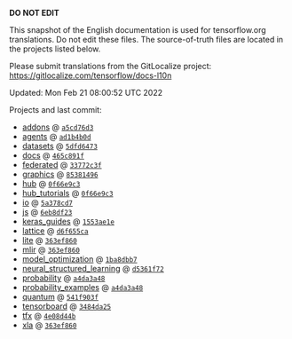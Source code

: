 __DO NOT EDIT__

This snapshot of the English documentation is used for tensorflow.org
translations. Do not edit these files. The source-of-truth files are located in
the projects listed below.

Please submit translations from the GitLocalize project: https://gitlocalize.com/tensorflow/docs-l10n

Updated: Mon Feb 21 08:00:52 UTC 2022

Projects and last commit:

- [addons](https://github.com/tensorflow/addons/tree/master/docs) @ <a href='https://github.com/tensorflow/addons/commit/a5cd76d341c594f464a5c9be8e572ed5bd3f3b8b'><code>a5cd76d3</code></a>
- [agents](https://github.com/tensorflow/agents/tree/master/docs) @ <a href='https://github.com/tensorflow/agents/commit/ad1b4b0d38779c6b36c4387b0479f8887e5e1e45'><code>ad1b4b0d</code></a>
- [datasets](https://github.com/tensorflow/datasets/tree/master/docs) @ <a href='https://github.com/tensorflow/datasets/commit/5dfd6473c0f39923af80aff939ca67a276173eec'><code>5dfd6473</code></a>
- [docs](https://github.com/tensorflow/docs/tree/master/site/en) @ <a href='https://github.com/tensorflow/docs/commit/465c891f698bd3b4e744cb466aee7c28d59df838'><code>465c891f</code></a>
- [federated](https://github.com/tensorflow/federated/tree/main/docs) @ <a href='https://github.com/tensorflow/federated/commit/33772c3f2fad6d2313da0d6bd2e10fb251c0b5aa'><code>33772c3f</code></a>
- [graphics](https://github.com/tensorflow/graphics/tree/master/tensorflow_graphics/g3doc) @ <a href='https://github.com/tensorflow/graphics/commit/8538149623c1d4508df52df60d48fb8b880b5fab'><code>85381496</code></a>
- [hub](https://github.com/tensorflow/hub/tree/master/docs) @ <a href='https://github.com/tensorflow/hub/commit/0f66e9c34237f9b0ea78c8a3317644780502d546'><code>0f66e9c3</code></a>
- [hub_tutorials](https://github.com/tensorflow/hub/tree/master/examples/colab) @ <a href='https://github.com/tensorflow/hub/commit/0f66e9c34237f9b0ea78c8a3317644780502d546'><code>0f66e9c3</code></a>
- [io](https://github.com/tensorflow/io/tree/master/docs) @ <a href='https://github.com/tensorflow/io/commit/5a378cd77257aee856d061dfd8a643449d368a41'><code>5a378cd7</code></a>
- [js](https://github.com/tensorflow/tfjs-website/tree/master/docs) @ <a href='https://github.com/tensorflow/tfjs-website/commit/6eb8df23e953c78a168362da791f850cb84fa2ad'><code>6eb8df23</code></a>
- [keras_guides](https://github.com/tensorflow/docs/tree/snapshot-keras/site/en/guide/keras) @ <a href='https://github.com/tensorflow/docs/commit/1553ae1e4a149be71703e2ee60173b3d1e0e8c00'><code>1553ae1e</code></a>
- [lattice](https://github.com/tensorflow/lattice/tree/master/docs) @ <a href='https://github.com/tensorflow/lattice/commit/d6f655ca11523bdf38a431a386bb7c0f9dc7aacb'><code>d6f655ca</code></a>
- [lite](https://github.com/tensorflow/tensorflow/tree/master/tensorflow/lite/g3doc) @ <a href='https://github.com/tensorflow/tensorflow/commit/363ef860e56b19f8e62b42950b23f84857d80bfb'><code>363ef860</code></a>
- [mlir](https://github.com/tensorflow/tensorflow/tree/master/tensorflow/compiler/mlir/g3doc) @ <a href='https://github.com/tensorflow/tensorflow/commit/363ef860e56b19f8e62b42950b23f84857d80bfb'><code>363ef860</code></a>
- [model_optimization](https://github.com/tensorflow/model-optimization/tree/master/tensorflow_model_optimization/g3doc) @ <a href='https://github.com/tensorflow/model-optimization/commit/1ba8dbb79d34f6fbc97b8151f4527e85601cd52c'><code>1ba8dbb7</code></a>
- [neural_structured_learning](https://github.com/tensorflow/neural-structured-learning/tree/master/g3doc) @ <a href='https://github.com/tensorflow/neural-structured-learning/commit/d5361f72b7486e2bae937c0de8e4d66033b5f50a'><code>d5361f72</code></a>
- [probability](https://github.com/tensorflow/probability/tree/main/tensorflow_probability/g3doc) @ <a href='https://github.com/tensorflow/probability/commit/a4da3a4844846aa0c423e698a7c7d3db5b56dff7'><code>a4da3a48</code></a>
- [probability_examples](https://github.com/tensorflow/probability/tree/main/tensorflow_probability/examples/jupyter_notebooks) @ <a href='https://github.com/tensorflow/probability/commit/a4da3a4844846aa0c423e698a7c7d3db5b56dff7'><code>a4da3a48</code></a>
- [quantum](https://github.com/tensorflow/quantum/tree/master/docs) @ <a href='https://github.com/tensorflow/quantum/commit/541f903fe046e560352cfe21c2b7474493341759'><code>541f903f</code></a>
- [tensorboard](https://github.com/tensorflow/tensorboard/tree/master/docs) @ <a href='https://github.com/tensorflow/tensorboard/commit/3484da252f3bb306a9ad61cedc2a9d67c4d38f97'><code>3484da25</code></a>
- [tfx](https://github.com/tensorflow/tfx/tree/master/docs) @ <a href='https://github.com/tensorflow/tfx/commit/4e08d44b4a99bfc93a6cc94b2b9c242c94b2ec8e'><code>4e08d44b</code></a>
- [xla](https://github.com/tensorflow/tensorflow/tree/master/tensorflow/compiler/xla/g3doc) @ <a href='https://github.com/tensorflow/tensorflow/commit/363ef860e56b19f8e62b42950b23f84857d80bfb'><code>363ef860</code></a>

